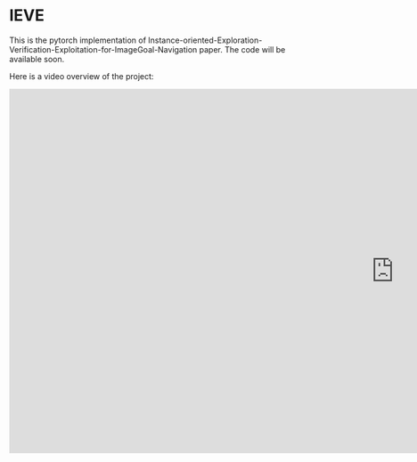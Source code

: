# IEVE

This is the pytorch implementation of Instance-oriented-Exploration-Verification-Exploitation-for-ImageGoal-Navigation paper.
The code will be available soon.

Here is a video overview of the project:


<iframe width="1380" height="655" src="https://www.youtube.com/embed/HZxzttKK6CE?autoplay=1" frameborder="0" allow="accelerometer; autoplay; encrypted-media; gyroscope; picture-in-picture" allowfullscreen></iframe>

